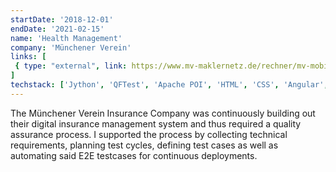 ```yaml
---
startDate: '2018-12-01'
endDate: '2021-02-15'
name: 'Health Management'
company: 'Münchener Verein'
links: [
 { type: "external", link: https://www.mv-maklernetz.de/rechner/mv-mobilrechner-kvlvuv/ }
]
techstack: ['Jython', 'QFTest', 'Apache POI', 'HTML', 'CSS', 'Angular', 'Jenkins']
---
```


The Münchener Verein Insurance Company was continuously building out their digital insurance management system and thus required a quality assurance process. I supported the process by collecting technical requirements, planning test cycles, defining test cases as well as automating said E2E testcases for continuous deployments.